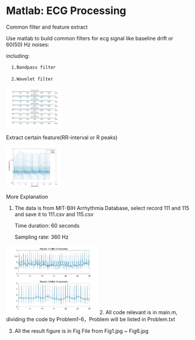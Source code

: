 # Matlab: ECG Processing
Common filter and feature extract

Use matlab to build common filters for ecg signal like baseline drift or 60(50) Hz noises:
    
  including:
    
      1.Bandpass filter
      
      2.Wavelet filter
      
<img src="Fig/Problem4_2_1.jpg" width="30%">
      

      
Extract certain feature(RR-interval or R peaks)

<img src="Fig/Problem6.jpg" width="30%">

More Explanation

1. The data is from MIT-BIH Arrhythmia Database, select record 111 and 115 and save it to 111.csv and 115.csv

    Time duration: 60 seconds
    
    Sampling rate: 360 Hz
    
<img src = "Fig/Problem1.jpg" width = "50%">
2. All code relevant is in main.m, dividing the code by Problem1-6，Problem will be listed in Problem.txt

3. All the result figure is in Fig File from Fig1.jpg ~ Fig6.jpg
 





